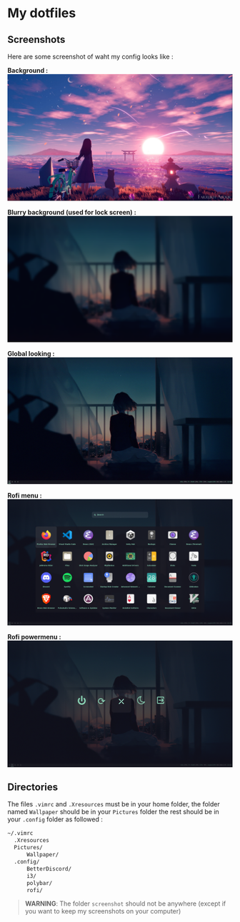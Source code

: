 My dotfiles
===

Screenshots
---
Here are some screenshot of waht my config looks like :

**Background :**
![Alt text](Wallpaper/bg.jpg?raw=true "Background")


**Blurry background (used for lock screen) :**
![Alt text](Wallpaper/bg_blurred_sized.png?raw=true "Blurry background")


**Global looking :**
![Alt text](screenshot/screenshot.png?raw=true "screenshot")


**Rofi menu :**
![Alt text](screenshot/rofi-menu-screenshot.png?raw=true "Rofi menu screenshot")


**Rofi powermenu :**
![Alt text](screenshot/rofi-powermenu-screenshot.png?raw=true "Rofi powermenu screenshot")


Directories
---
The files `.vimrc` and `.Xresources` must be in your home folder, the folder named `Wallpaper` should be in your `Pictures` folder the rest should be in your `.config` folder as followed :
```
~/.vimrc
  .Xresources
  Pictures/
      Wallpaper/
  .config/
      BetterDiscord/
      i3/
      polybar/
      rofi/
```
> **WARNING**: The folder `screenshot` should not be anywhere (except if you want to keep my screenshots on your computer)
